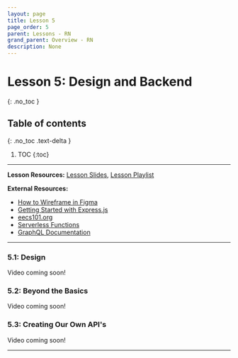 ```yaml
---
layout: page
title: Lesson 5
page_order: 5
parent: Lessons - RN
grand_parent: Overview - RN
description: None
---
```


# Lesson 5: Design and Backend
{: .no_toc }

## Table of contents
{: .no_toc .text-delta }

1. TOC
{:toc}

---

**Lesson Resources:** [Lesson Slides](https://docs.google.com/presentation/d/1YWEr0zIK0usbPrtOEcnx2bejNR7_x1F7q-y7tqWFSfA/edit), [Lesson Playlist](https://www.youtube.com/watch?v=EEgumOWjDws&list=PLKvGWBzwCeFwbm038gmB3tHHzmrn01dO0&index=1)

**External Resources:**

- [How to Wireframe in Figma](https://www.figma.com/blog/how-to-wireframe/)
- [Getting Started with Express.js](https://expressjs.com/en/starter/installing.html)
- [eecs101.org](https://eecs101.org)
- [Serverless Functions](https://cloud.google.com/functions)
- [GraphQL Documentation](https://graphql.org/learn/)

---

### 5.1: Design

Video coming soon!

### 5.2: Beyond the Basics

Video coming soon!

### 5.3: Creating Our Own API's

Video coming soon!

---